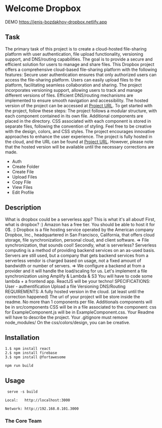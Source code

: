 # Welcome Dropbox

 DEMO       https://jenis-bozdakhov-dropbox.netlify.app

## Task 

The primary task of this project is to create a cloud-hosted file-sharing platform with user authentication, file upload functionality, versioning support, and DNS/routing capabilities. The goal is to provide a secure and efficient solution for users to manage and share files. This Dropbox project offers a comprehensive cloud-based file-sharing platform with the following features: Secure user authentication ensures that only authorized users can access the file-sharing platform. Users can easily upload files to the platform, facilitating seamless collaboration and sharing. The project incorporates versioning support, allowing users to track and manage different versions of files. Efficient DNS/routing mechanisms are implemented to ensure smooth navigation and accessibility. The hosted version of the project can be accessed at [Project URL](https://jenis-bozdakhov-dropbox.netlify.app).
To get started with the project, follow these steps: The project follows a modular structure, with each component contained in its own file. Additional components are placed in the directory. CSS associated with each component is stored in separate files, following the convention of styling. Feel free to be creative with the design, colors, and CSS styles. The project encourages innovative approaches to enhance the user experience.
The project is fully hosted in the cloud, and the URL can be found at [Project URL](https://jenis-bozdakhov-dropbox.netlify.app). However, please note that the hosted version will be available until the necessary corrections are made.

- Auth
- Create Folder
- Create File
- Upload Files
- Copy File
- View  Files
- Edit Profile
  
## Description

What is dropbox could be a serverless app?
This is what it's all about!
First, what is dropbox? :)
Amazon has a free tier. You should be able to host it for 0$. :)
Dropbox is a file hosting service operated by the American company Dropbox, Inc., headquartered in San Francisco, California, that offers cloud storage, file synchronization, personal cloud, and client software.
=> File synchronization, that sounds cool!
Secondly, what is serverless?
Serverless computing is a method of providing backend services on an as-used basis. Servers are still used, but a company that gets backend services from a serverless vendor is charged based on usage, not a fixed amount of bandwidth or number of servers. => We configure a backend at from a provider and it will handle the load/scaling for us. Let's implement a file synchronization using Amplify & Lambda & S3
You will have to code some lambda + a frontend app. ReactJS will be your techno!
SPECIFICATIONS: User - authentification Upload a file Versioning DNS/Routing
REQUIREMENTS: A fully hosted version in the cloud. (at least until the correction happened)
The url of your project will be store inside the readme. No more than 1 components per file. Additionals components will be in src/components CSS will be in a file associated to the component: css for ExampleComponent.js will be in ExampleComponent.css. Your Readme will have to describe the project. Your .gitignore must remove node_modules/ On the css/colors/design, you can be creative.

## Installation

    1.$ npm install react 
    2.$ npm install firebase
    3.$ npm install @fortawesome
    
    npm run build

## Usage

     serve -s build
 
    Local:   http://localhost:3000

    Network: http://192.168.0.101.3000


### The Core Team

